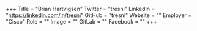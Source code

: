 +++
Title = "Brian Hartvigsen"
Twitter = "tresni"
LinkedIn = "https://linkedin.com/in/tresni"
GitHub = "tresni"
Website = ""
Employer = "Cisco"
Role = ""
Image = ""
GitLab = ""
Facebook = ""
+++
